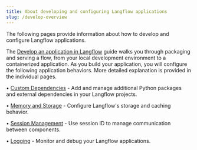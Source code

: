 ```yaml
---
title: About developing and configuring Langflow applications
slug: /develop-overview
---
```


The following pages provide information about how to develop and configure Langflow applications.

The [Develop an application in Langflow](/develop-application) guide walks you through packaging and serving a flow, from your local development environment to a containerized application.
As you build your application, you will configure the following application behaviors. More detailed explanation is provided in the individual pages.

• [Custom Dependencies](/install-custom-dependencies) - Add and manage additional Python packages and external dependencies in your Langflow projects.

• [Memory and Storage](/memory) - Configure Langflow's storage and caching behavior.

• [Session Management](/session-id) - Use session ID to manage communication between components.

• [Logging](/logging) - Monitor and debug your Langflow applications.